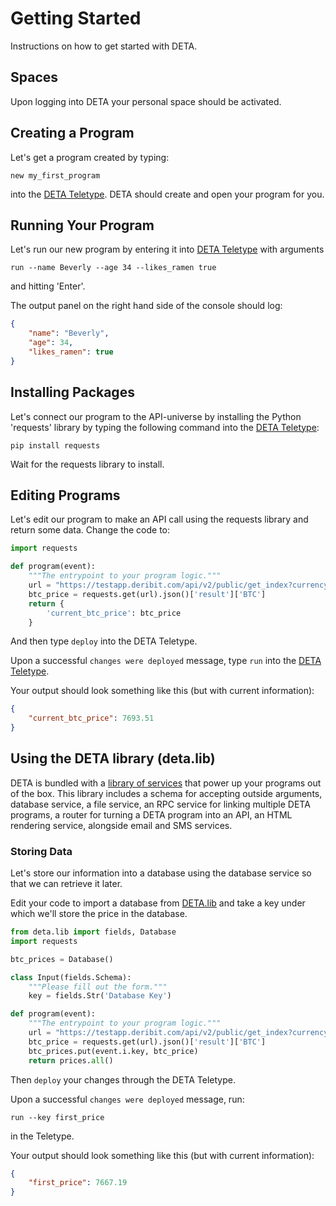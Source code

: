 # Getting Started

Instructions on how to get started with DETA.

## Spaces

Upon logging into DETA your personal space should be activated.

## Creating a Program

Let's get a program created by typing:

```shell
new my_first_program
```

into the [DETA Teletype](./teletype.md). DETA should create and open your program for you.

## Running Your Program

Let's run our new program by entering it into [DETA Teletype](./teletype.md) with arguments
```shell
run --name Beverly --age 34 --likes_ramen true
```
and hitting 'Enter'.

The output panel on the right hand side of the console should log:

```json
{
    "name": "Beverly",
    "age": 34,
    "likes_ramen": true
}
```

## Installing Packages

Let's connect our program to the API-universe by installing the Python 'requests' library by typing the following command into the [DETA Teletype](./teletype.md):

```shell
pip install requests
```

Wait for the requests library to install.

## Editing Programs

Let's edit our program to make an API call using the requests library and return some data. Change the code to:

```python
import requests

def program(event):
    """The entrypoint to your program logic."""
    url = "https://testapp.deribit.com/api/v2/public/get_index?currency=BTC"
    btc_price = requests.get(url).json()['result']['BTC']
    return {
        'current_btc_price': btc_price
    }
```
And then type `deploy` into the DETA Teletype. 

Upon a successful `changes were deployed` message, type `run` into the [DETA Teletype](./teletype.md). 

Your output should look something like this (but with current information):

```json
{
    "current_btc_price": 7693.51
}
```

## Using the DETA library (deta.lib)

DETA is bundled with a [library of services](./DETA_lib.md) that power up your programs out of the box. This library includes a schema for accepting outside arguments, database service, a file service, an RPC service for linking multiple DETA programs, a router for turning a DETA program into an API, an HTML rendering service, alongside email and SMS services.


### Storing Data

Let's store our information into a database using the database service so that we can retrieve it later.

Edit your code to import a database from [DETA.lib](./DETA_lib.md) and take a key under which we'll store the price in the database.

```python
from deta.lib import fields, Database
import requests

btc_prices = Database()

class Input(fields.Schema):
    """Please fill out the form."""
    key = fields.Str('Database Key')

def program(event):
    """The entrypoint to your program logic."""
    url = "https://testapp.deribit.com/api/v2/public/get_index?currency=BTC"
    btc_price = requests.get(url).json()['result']['BTC']
    btc_prices.put(event.i.key, btc_price)
    return prices.all()
```

Then `deploy` your changes through the DETA Teletype. 

Upon a successful `changes were deployed` message, run:

```shell
run --key first_price
```
in the Teletype.


Your output should look something like this (but with current information):

```json
{
    "first_price": 7667.19
}
```